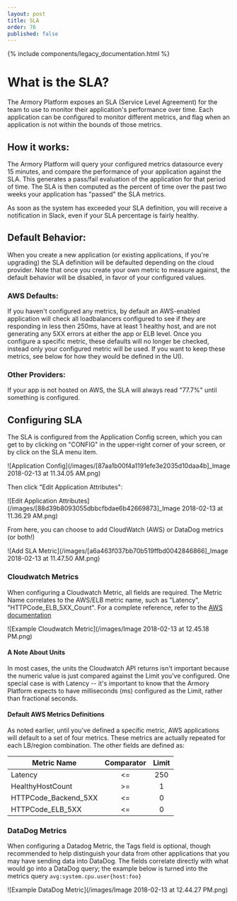 ```yaml
---
layout: post
title: SLA
order: 76
published: false
---
```


{% include components/legacy_documentation.html %}

# What is the SLA?

The Armory Platform exposes an SLA (Service Level Agreement) for the team
to use to monitor their application's performance over time.  Each application
can be configured to monitor different metrics, and flag when an application
is not within the bounds of those metrics.

## How it works:

The Armory Platform will query your configured metrics datasource every 15
minutes, and compare the performance of your application against the SLA.
This generates a pass/fail evaluation of the application for that period 
of time.  The SLA is then computed as the percent of time over the past two
weeks your application has "passed" the SLA metrics.

As soon as the system has exceeded your SLA definition, you will receive
a notification in Slack, even if your SLA percentage is fairly healthy.

## Default Behavior:

When you create a new application (or existing applications, if you're
upgrading) the SLA definition will be defaulted depending on the cloud
provider.  Note that once you create your own metric to measure against,
the default behavior will be disabled, in favor of your configured values.

### AWS Defaults:

If you haven't configured any metrics, by default an AWS-enabled application
will check all loadbalancers configured to see if they are responding in less
then 250ms, have at least 1 healthy host, and are not generating any 5XX
errors at either the app or ELB level.  Once you configure a specific metric,
these defaults will no longer be checked, instead only your configured metric
will be used.  If you want to keep these metrics, see below for how they would
be defined in the UI).

### Other Providers:

If your app is not hosted on AWS, the SLA will always read "77.7%" until
something is configured.

## Configuring SLA

The SLA is configured from the Application Config screen, which you can
get to by clicking on "CONFIG" in the upper-right corner of your screen,
or by click on the SLA menu item.

![Application Config](/images/[87aa1b00f4a1191efe3e2035d10daa4b]_Image 2018-02-13 at 11.34.05 AM.png)

Then click "Edit Application Attributes":

![Edit Application Attributes](/images/[88d39b8093055dbbcfbdae6b42669873]_Image 2018-02-13 at 11.36.29 AM.png)

From here, you can choose to add CloudWatch (AWS) or DataDog metrics (or both!)

![Add SLA Metric](/images/[a6a463f037bb70b519ffbd0042846866]_Image 2018-02-13 at 11.47.50 AM.png)

### Cloudwatch Metrics

When configuring a Cloudwatch Metric, all fields are required.  The Metric
Name correlates to the AWS/ELB metric name, such as "Latency",
"HTTPCode_ELB_5XX_Count".  For a complete reference, refer to the
[AWS documentation](https://docs.aws.amazon.com/AmazonCloudWatch/latest/monitoring/elb-metricscollected.html)

![Example Cloudwatch Metric](/images/Image 2018-02-13 at 12.45.18 PM.png)

#### A Note About Units

In most cases, the units the Cloudwatch API returns isn't important because
the numeric value is just compared against the Limit you've configured.  One
special case is with Latency -- it's important to know that the Armory Platform
expects to have milliseconds (ms) configured as the Limit, rather than
fractional seconds.

#### Default AWS Metrics Definitions

As noted earlier, until you've defined a specific metric, AWS applications
will default to a set of four metrics.  These metrics are actually repeated
for each LB/region combination.  The other fields are defined as:

| Metric Name          | Comparator | Limit |
| -------------------- |:----------:|:-----:|
| Latency              | <=         | 250   |
| HealthyHostCount     | >=         | 1     |
| HTTPCode_Backend_5XX | <=         | 0     |
| HTTPCode_ELB_5XX     | <=         | 0     |

### DataDog Metrics

When configuring a Datadog Metric, the Tags field is optional, though
recommended to help distinguish your data from other applications that you
may have sending data into DataDog.  The fields correlate directly with
what would go into a DataDog query; the example below is turned into the
metrics query `avg:system.cpu.user{host:foo}`

![Example DataDog Metric](/images/Image 2018-02-13 at 12.44.27 PM.png)


